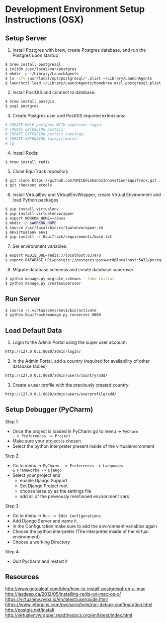 Development Environment Setup Instructions (OSX)
================================================

Setup Server
------------

1. Install Postgres with brew, create Postgres database, and run the Postgres upon startup

```bash
$ brew install postgresql
$ initdb /usr/local/var/postgres
$ mkdir -p ~/Library/LaunchAgents 
$ ln -sfv /usr/local/opt/postgresql/*.plist ~/Library/LaunchAgents 
$ launchctl load ~/Library/LaunchAgents/homebrew.mxcl.postgresql.plist
```

2. Install PostGIS and connect to database:

```bash
$ brew install postgis
$ psql postgres
```

3. Create Postgres user and PostGIS required extensions:

```bash
# CREATE ROLE postgres WITH superuser login;
# CREATE EXTENSION postgis; 
# CREATE EXTENSION postgis_topology; 
# CREATE EXTENSION fuzzystrmatch; 
# \q
```

4. Install Redis:

```bash
$ brew install redis
```

5. Clone EquiTrack repository

```bash
$ git clone https://github.com/UNICEFLebanonInnovation/EquiTrack.git . 
$ git checkout etools
```

6. Install VirtualEnv and VirtualEnvWrapper, create Virtual Environment and load Python packages

```bash
$ pip install virtualenv
$ pip install virtualenvwrapper
$ export WORKON_HOME=~/Envs
$ mkdir -p $WORKON_HOME
$ source /usr/local/bin/virtualenvwrapper.sh
$ mkvirtualenv env1
$ pip install -r EquiTrack/requirements/base.txt
```
 
7. Set environment variables:

```bash
$ export REDIS_URL=redis://localhost:6379/0 
$ export DATABASE_URL=postgis://postgres:password@localhost:5432/postgres
```

8. Migrate database schemas and create database superuser

```bash
$ python manage.py migrate_schemas --fake-initial
$ python manage.py createsuperuser
```

Run Server
----------

```bash
$ source ~/.virtualenvs/env1/bin/activate
$ python EquiTrack/manage.py runserver 8080
```

Load Default Data
-----------------

1. Login to the Admin Portal using the super user account:

```bash
http://127.0.0.1:8080/admin/login/
```

2. In the Admin Portal, add a country (required for availability of other database tables)

```bash
http://127.0.0.1:8080/admin/users/country/add/
```

3. Create a user profile with the previously created country:

```bash
http://127.0.0.1:8080/admin/users/userprofile/add/
```

Setup Debugger (PyCharm)
------------------------

Step 1:
* Once the project is loaded in PyCharm go to menu -&gt; <code>PyCharm - &gt; Preferences -&gt; Project</code>
* Make sure your project is chosen 
* Select the python interpreter present inside of the virtualenvironment

Step 2:
* Go to menu -&gt; <code>PyCharm - &gt; Preferences -&gt; Languages &amp; Frameworks -&gt; Django</code>
* Select your project and:
    * enable Django Support
    * Set Django Project root
    * choose base.py as the settings file
    * add all of the previously mentioned environment vars

Step 3:
* Go to menu -&gt; <code>Run -&gt; Edit Configurations</code> 
* Add Django Server and name it.
* In the Configuration make sure to add the environment variables again 
* Choose the python interpreter (The interpreter inside of the virtual environment) 
* Choose a working Directory

Step 4:
* Quit Pycharm and restart it

Resources
---------
http://www.gotealeaf.com/blog/how-to-install-postgresql-on-a-mac
http://jasdeep.ca/2012/05/installing-redis-on-mac-os-x/
https://virtualenv.pypa.io/en/latest/userguide.html
https://www.jetbrains.com/pycharm/help/run-debug-configuration.html
http://postgis.net/install
http://virtualenvwrapper.readthedocs.org/en/latest/index.html